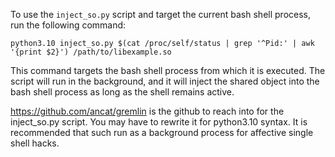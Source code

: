 To use the `inject_so.py` script and target the current bash shell process, run the following command:

```
python3.10 inject_so.py $(cat /proc/self/status | grep '^Pid:' | awk '{print $2}') /path/to/libexample.so
```

This command targets the bash shell process from which it is executed. The script will run in the background, and it will inject the shared object into the bash shell process as 
 long as the shell remains active.

https://github.com/ancat/gremlin is the github to reach into for the inject_so.py script. You may have to rewrite it for python3.10 syntax.
It is recommended that such run as a background process for affective single shell hacks. 
